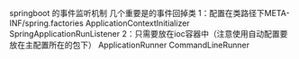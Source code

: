 springboot 的事件监听机制
几个重要是的事件回掉类
1：配置在类路径下META-INF/spring.factories
ApplicationContextInitializer
SpringApplicationRunListener 
2：只需要放在ioc容器中（注意使用自动配置要放在主配置所在的包下） 
ApplicationRunner
CommandLineRunner